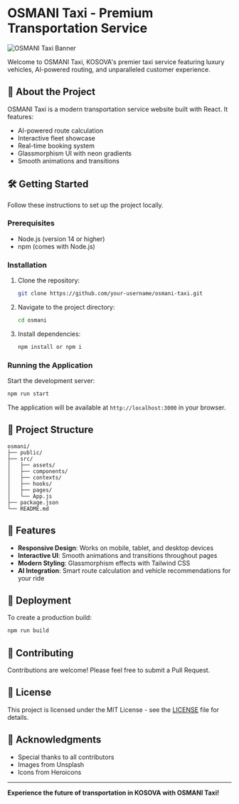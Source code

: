 # OSMANI Taxi - Premium Transportation Service

![OSMANI Taxi Banner](https://images.unsplash.com/photo-1449824913935-59a10b8d2000?ixlib=rb-4.0.3&ixid=M3wxMjA3fDB8MHxwaG90by1wYWdlfHx8fGVufDB8fHx8fA%3D%3D&auto=format&fit=crop&w=2070&q=80)

Welcome to OSMANI Taxi, KOSOVA's premier taxi service featuring luxury vehicles, AI-powered routing, and unparalleled customer experience.

## 🚗 About the Project

OSMANI Taxi is a modern transportation service website built with React. It features:

- AI-powered route calculation
- Interactive fleet showcase
- Real-time booking system
- Glassmorphism UI with neon gradients
- Smooth animations and transitions

## 🛠️ Getting Started

Follow these instructions to set up the project locally.

### Prerequisites

- Node.js (version 14 or higher)
- npm (comes with Node.js)

### Installation

1. Clone the repository:

   ```bash
   git clone https://github.com/your-username/osmani-taxi.git
   ```

2. Navigate to the project directory:

   ```bash
   cd osmani
   ```

3. Install dependencies:
   ```bash
   npm install or npm i
   ```

### Running the Application

Start the development server:

```bash
npm run start
```

The application will be available at `http://localhost:3000` in your browser.

## 📁 Project Structure

```
osmani/
├── public/
├── src/
│   ├── assets/
│   ├── components/
│   ├── contexts/
│   ├── hooks/
│   ├── pages/
│   └── App.js
├── package.json
└── README.md
```

## 🎨 Features

- **Responsive Design**: Works on mobile, tablet, and desktop devices
- **Interactive UI**: Smooth animations and transitions throughout pages
- **Modern Styling**: Glassmorphism effects with Tailwind CSS
- **AI Integration**: Smart route calculation and vehicle recommendations for your ride

## 🚀 Deployment

To create a production build:

```bash
npm run build
```

## 🤝 Contributing

Contributions are welcome! Please feel free to submit a Pull Request.

## 📄 License

This project is licensed under the MIT License - see the [LICENSE](LICENSE) file for details.

## 🙏 Acknowledgments

- Special thanks to all contributors
- Images from Unsplash
- Icons from Heroicons

---

**Experience the future of transportation in KOSOVA with OSMANI Taxi!**
